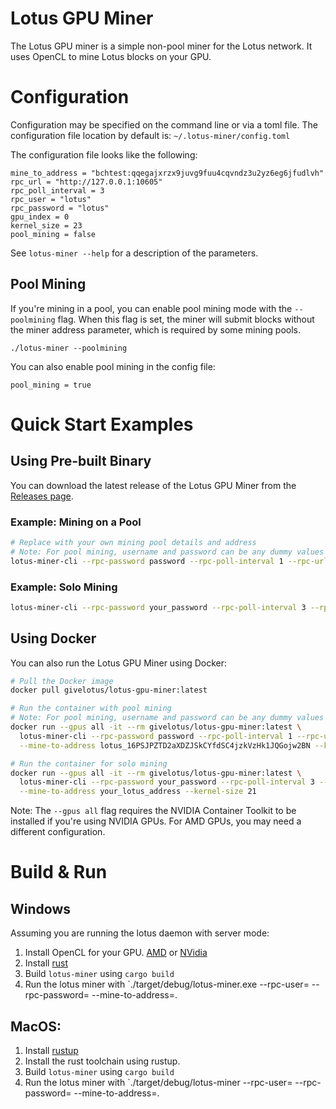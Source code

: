 # Lotus GPU Miner

The Lotus GPU miner is a simple non-pool miner for the Lotus network. It
uses OpenCL to mine Lotus blocks on your GPU.

# Configuration

Configuration may be specified on the command line or via a toml file. 
The configuration file location by default is: `~/.lotus-miner/config.toml`

The configuration file looks like the following:

```
mine_to_address = "bchtest:qqegajxrzx9juvg9fuu4cqvndz3u2yz6eg6jfudlvh"
rpc_url = "http://127.0.0.1:10605"
rpc_poll_interval = 3
rpc_user = "lotus"
rpc_password = "lotus"
gpu_index = 0
kernel_size = 23
pool_mining = false
```

See `lotus-miner --help` for a description of the parameters.

## Pool Mining

If you're mining in a pool, you can enable pool mining mode with the `--poolmining` flag. When this flag is set, the miner will submit blocks without the miner address parameter, which is required by some mining pools.

```
./lotus-miner --poolmining
```

You can also enable pool mining in the config file:

```
pool_mining = true
```

# Quick Start Examples

## Using Pre-built Binary

You can download the latest release of the Lotus GPU Miner from the [Releases page](https://github.com/givelotus/lotusd/releases).

### Example: Mining on a Pool

```bash
# Replace with your own mining pool details and address
# Note: For pool mining, username and password can be any dummy values
lotus-miner-cli --rpc-password password --rpc-poll-interval 1 --rpc-url https://pool.golden-flux.fr --rpc-user miner --mine-to-address lotus_16PSJPZTD2aXDZJSkCYfdSC4jzkVzHk1JQGojw2BN --kernel-size 21 --poolmining
```

### Example: Solo Mining

```bash
lotus-miner-cli --rpc-password your_password --rpc-poll-interval 3 --rpc-url http://127.0.0.1:10604 --rpc-user your_username --mine-to-address your_lotus_address --kernel-size 21
```

## Using Docker

You can also run the Lotus GPU Miner using Docker:

```bash
# Pull the Docker image
docker pull givelotus/lotus-gpu-miner:latest

# Run the container with pool mining
# Note: For pool mining, username and password can be any dummy values
docker run --gpus all -it --rm givelotus/lotus-gpu-miner:latest \
  lotus-miner-cli --rpc-password password --rpc-poll-interval 1 --rpc-url https://pool.golden-flux.fr --rpc-user miner \
  --mine-to-address lotus_16PSJPZTD2aXDZJSkCYfdSC4jzkVzHk1JQGojw2BN --kernel-size 21 --poolmining

# Run the container for solo mining
docker run --gpus all -it --rm givelotus/lotus-gpu-miner:latest \
  lotus-miner-cli --rpc-password your_password --rpc-poll-interval 3 --rpc-url http://your_node_ip:10604 --rpc-user your_username \
  --mine-to-address your_lotus_address --kernel-size 21
```

Note: The `--gpus all` flag requires the NVIDIA Container Toolkit to be installed if you're using NVIDIA GPUs. For AMD GPUs, you may need a different configuration.

# Build & Run

## Windows

Assuming you are running the lotus daemon with server mode:

1. Install OpenCL for your GPU. [AMD](https://github.com/GPUOpen-LibrariesAndSDKs/OCL-SDK/releases/download/1.0/OCL_SDK_Light_AMD.exe) or [NVidia](https://developer.nvidia.com/cuda-downloads)
2. Install [rust](https://static.rust-lang.org/rustup/dist/x86_64-pc-windows-msvc/rustup-init.exe)
3. Build `lotus-miner` using `cargo build`
4. Run the lotus miner with `./target/debug/lotus-miner.exe --rpc-user=<user> --rpc-password=<password> --mine-to-address=<your lotus address>.

## MacOS:

1. Install [rustup](https://rustup.rs/)
2. Install the rust toolchain using rustup.
3. Build `lotus-miner` using `cargo build`
4. Run the lotus miner with `./target/debug/lotus-miner --rpc-user=<user> --rpc-password=<password> --mine-to-address=<your lotus address>.